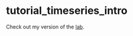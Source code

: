 # tutorial_timeseries_intro

Check out my version of the [lab](https://github.com/fbchow/tutorial_timeseries_intro/blob/master/TimeSeries_Skeleton.pdf).
